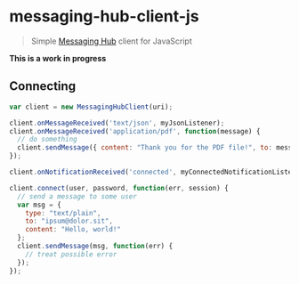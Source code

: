# messaging-hub-client-js
> Simple [Messaging Hub](http://msging.net/) client for JavaScript

**This is a work in progress**

## Connecting

```javascript
var client = new MessagingHubClient(uri);

client.onMessageReceived('text/json', myJsonListener);
client.onMessageReceived('application/pdf', function(message) {
  // do something
  client.sendMessage({ content: "Thank you for the PDF file!", to: message.from });
});

client.onNotificationReceived('connected', myConnectedNotificationListener);

client.connect(user, password, function(err, session) {
  // send a message to some user
  var msg = {
    type: "text/plain",
    to: "ipsum@dolor.sit",
    content: "Hello, world!"
  };
  client.sendMessage(msg, function(err) {
    // treat possible error
  });
});
```
